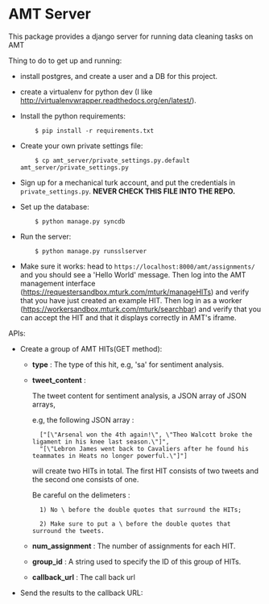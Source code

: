 AMT Server
==========

This package provides a django server for running data cleaning tasks on AMT

Thing to do to get up and running:

* install postgres, and create a user and a DB for this project.

* create a virtualenv for python dev (I like
  http://virtualenvwrapper.readthedocs.org/en/latest/).

* Install the python requirements:

          $ pip install -r requirements.txt

* Create your own private settings file:

          $ cp amt_server/private_settings.py.default amt_server/private_settings.py

* Sign up for a mechanical turk account, and put the credentials in
  `private_settings.py`. **NEVER CHECK THIS FILE INTO THE REPO.**

* Set up the database:

          $ python manage.py syncdb

* Run the server:

          $ python manage.py runsslserver

* Make sure it works: head to `https://localhost:8000/amt/assignments/` and you should
  see a 'Hello World' message. Then log into the AMT management interface
  (https://requestersandbox.mturk.com/mturk/manageHITs) and verify that you have
  just created an example HIT. Then log in as a worker
  (https://workersandbox.mturk.com/mturk/searchbar) and verify that you can
  accept the HIT and that it displays correctly in AMT's iframe.

APIs:

* Create a group of AMT HITs(GET method):

	- **type** : The type of this hit, e.g, 'sa' for sentiment analysis.
	
	- **tweet_content** :

		The tweet content for sentiment analysis, a JSON array of JSON arrays, 
		
		e.g, the following JSON array :
		
			["[\"Arsenal won the 4th again!\", \"Theo Walcott broke the ligament in his knee last season.\"]", 
			"[\"Lebron James went back to Cavaliers after he found his teammates in Heats no longer powerful.\"]"]
			
		will create two HITs in total. The first HIT consists of two tweets and the second one consists of one.
		
		Be careful on the delimeters :
		
			1) No \ before the double quotes that surround the HITs;
			
			2) Make sure to put a \ before the double quotes that surround the tweets.

	- **num_assignment** : The number of assignments for each HIT.
	
	- **group_id** : A string used to specify the ID of this group of HITs.

	- **callback_url** : The call back url

* Send the results to the callback URL: